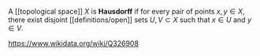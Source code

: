 A [[topological space]] $X$ is **Hausdorff** if for every pair of points $x,y\in X$, there exist disjoint [[definitions/open]] sets $U,V\subset X$ such that $x\in U$ and $y\in V$.

https://www.wikidata.org/wiki/Q326908